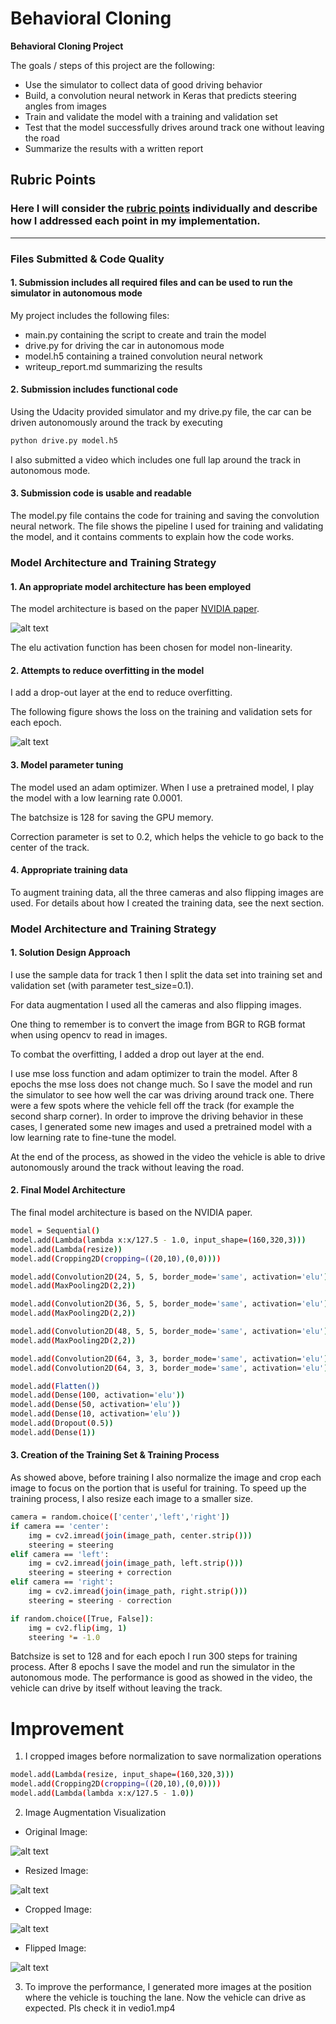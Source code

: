 # **Behavioral Cloning** 


**Behavioral Cloning Project**

The goals / steps of this project are the following:
* Use the simulator to collect data of good driving behavior
* Build, a convolution neural network in Keras that predicts steering angles from images
* Train and validate the model with a training and validation set
* Test that the model successfully drives around track one without leaving the road
* Summarize the results with a written report


[//]: # (Image References)

[image1]: ./image_for_writeup/architecture.jpg "Model Architecture"
[image2]: ./image_for_writeup/visualize_loss.png "Loss Visualization"
[image3]: ./image_for_writeup/original_image.png "Original Image"
[image4]: ./image_for_writeup/resize_image.png "Resized Image"
[image5]: ./image_for_writeup/crop_image.png "Cropping Image"
[image6]: ./image_for_writeup/flip_image.png "Flip Image"



## Rubric Points
### Here I will consider the [rubric points](https://review.udacity.com/#!/rubrics/432/view) individually and describe how I addressed each point in my implementation.  

---
### Files Submitted & Code Quality

#### 1. Submission includes all required files and can be used to run the simulator in autonomous mode

My project includes the following files:
* main.py containing the script to create and train the model
* drive.py for driving the car in autonomous mode
* model.h5 containing a trained convolution neural network 
* writeup_report.md summarizing the results

#### 2. Submission includes functional code
Using the Udacity provided simulator and my drive.py file, the car can be driven autonomously around the track by executing 
```sh
python drive.py model.h5
```
I also submitted a video which includes one full lap around the track in autonomous mode.
#### 3. Submission code is usable and readable

The model.py file contains the code for training and saving the convolution neural network. The file shows the pipeline I used for training and validating the model, and it contains comments to explain how the code works.

### Model Architecture and Training Strategy

#### 1. An appropriate model architecture has been employed

The model architecture is based on the paper [NVIDIA paper](https://arxiv.org/pdf/1604.07316v1.pdf).

![alt text][image1]

The elu activation function has been chosen for model non-linearity.
#### 2. Attempts to reduce overfitting in the model

I add a drop-out layer at the end to reduce overfitting.

The following figure shows the loss on the training and validation sets for each epoch.

![alt text][image2]

#### 3. Model parameter tuning

The model used an adam optimizer. When I use a pretrained model, I play the model with a low learning rate 0.0001.

The batchsize is 128 for saving the GPU memory.

Correction parameter is set to 0.2, which helps the vehicle to go back to the center of the track.


#### 4. Appropriate training data

To augment training data, all the three cameras and also flipping images are used.
For details about how I created the training data, see the next section. 

### Model Architecture and Training Strategy

#### 1. Solution Design Approach

I use the sample data for track 1 then I split the data set into training set and validation set (with parameter test_size=0.1).

For data augmentation I used all the cameras and also flipping images. 

One thing to remember is to convert the image from BGR to RGB format when using opencv to read in images.

To combat the overfitting, I added a drop out layer at the end.

I use mse loss function and adam optimizer to train the model. After 8 epochs the mse loss does not change much. So I save the model and run the simulator to see how well the car was driving around track one. There were a few spots where the vehicle fell off the track (for example the second sharp corner). In order to improve the driving behavior in these cases, I generated some new images and used a pretrained model with a low learning rate to fine-tune the model.

At the end of the process, as showed in the video the vehicle is able to drive autonomously around the track without leaving the road.

#### 2. Final Model Architecture

The final model architecture is based on the NVIDIA paper.
```sh
model = Sequential()
model.add(Lambda(lambda x:x/127.5 - 1.0, input_shape=(160,320,3)))
model.add(Lambda(resize))
model.add(Cropping2D(cropping=((20,10),(0,0))))

model.add(Convolution2D(24, 5, 5, border_mode='same', activation='elu'))
model.add(MaxPooling2D(2,2))

model.add(Convolution2D(36, 5, 5, border_mode='same', activation='elu'))
model.add(MaxPooling2D(2,2))

model.add(Convolution2D(48, 5, 5, border_mode='same', activation='elu'))
model.add(MaxPooling2D(2,2))

model.add(Convolution2D(64, 3, 3, border_mode='same', activation='elu'))
model.add(Convolution2D(64, 3, 3, border_mode='same', activation='elu'))

model.add(Flatten())
model.add(Dense(100, activation='elu'))
model.add(Dense(50, activation='elu'))
model.add(Dense(10, activation='elu'))
model.add(Dropout(0.5))
model.add(Dense(1))
```


#### 3. Creation of the Training Set & Training Process

As showed above, before training I also normalize the image and crop each image to focus on the portion that is useful for training. To speed up the training process, I also resize each image to a smaller size.


```sh
camera = random.choice(['center','left','right'])
if camera == 'center':
    img = cv2.imread(join(image_path, center.strip()))
    steering = steering
elif camera == 'left':
    img = cv2.imread(join(image_path, left.strip()))
    steering = steering + correction
elif camera == 'right':
    img = cv2.imread(join(image_path, right.strip()))
    steering = steering - correction

if random.choice([True, False]):
    img = cv2.flip(img, 1)
    steering *= -1.0
```

Batchsize is set to 128 and for each epoch I run 300 steps for training process.
After 8 epochs I save the model and run the simulator in the autonomous mode. The performance is good as showed in the video, the vehicle can drive by itself without leaving the track.

# Improvement
1. I cropped images before normalization to save normalization operations
```sh
model.add(Lambda(resize, input_shape=(160,320,3)))
model.add(Cropping2D(cropping=((20,10),(0,0))))
model.add(Lambda(lambda x:x/127.5 - 1.0))
```
2. Image Augmentation Visualization
* Original Image:

![alt text][image3]

* Resized Image:

![alt text][image4]

* Cropped Image:

![alt text][image5]

* Flipped Image:

![alt text][image6]

3. To improve the performance, I generated more images at the position where the vehicle is touching the lane. Now the vehicle can drive as expected. Pls check it in vedio1.mp4



